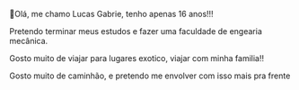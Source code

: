 :checkered_flag:Olá, me chamo Lucas Gabrie, tenho  apenas 16 anos!!!

Pretendo terminar meus estudos e fazer uma faculdade  de engearia mecânica.

Gosto muito de viajar para lugares exotico, viajar com minha familia:bangbang:

Gosto muito de caminhão, e pretendo me envolver com isso mais pra frente

